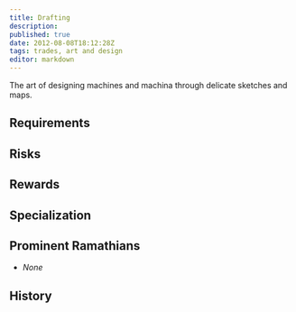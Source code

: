 ```yaml
---
title: Drafting
description:
published: true
date: 2012-08-08T18:12:28Z
tags: trades, art and design
editor: markdown
---
```


The art of designing machines and machina through delicate sketches and maps.

## Requirements

## Risks

## Rewards

## Specialization

## Prominent Ramathians

- *None*

## History